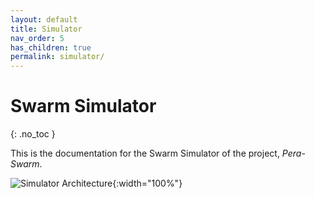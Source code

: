 ```yaml
---
layout: default
title: Simulator
nav_order: 5
has_children: true
permalink: simulator/
---
```


# Swarm Simulator
{: .no_toc }

This is the documentation for the Swarm Simulator of the project, *Pera-Swarm*.


![Simulator Architecture](/docs/assets/images/simulator/simulator_overview.png){:width="100%"}
